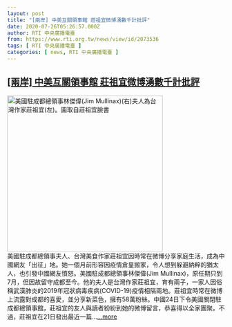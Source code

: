 ```yaml
---
layout: post
title: "[兩岸] 中美互關領事館 莊祖宜微博湧數千計批評"
date: 2020-07-26T05:26:57.000Z
author: RTI 中央廣播電臺
from: https://www.rti.org.tw/news/view/id/2073536
tags: [ RTI 中央廣播電臺 ]
categories: [ news, RTI 中央廣播電臺 ]
---
```

<!--1595741217000-->
[[兩岸] 中美互關領事館 莊祖宜微博湧數千計批評](https://www.rti.org.tw/news/view/id/2073536)
------

<div>
<img src="https://static.rti.org.tw/assets/thumbnails/2020/07/26/2e5e26a7e9c4841d2665009f692a4b6f.jpg" width="360" alt="美國駐成都總領事林傑偉(Jim Mullinax)(右)夫人為台灣作家莊祖宜(左)。圖取自莊祖宜臉書" title="美國駐成都總領事林傑偉(Jim Mullinax)(右)夫人為台灣作家莊祖宜(左)。圖取自莊祖宜臉書"><br>美國駐成都總領事夫人、台灣美食作家莊祖宜因時常在微博分享家庭生活，成為中國網友「出征」地。她一個月前形容因疫情倉皇搬家，令人想到躲避納粹的猶太人，也引發中國網友憤怒。美國駐成都總領事林傑偉(Jim Mullinax)，原任期只到7月，但因故留守成都至今。他的夫人是台灣作家莊祖宜，育有兩子，一家人因俗稱武漢肺炎的2019年冠狀病毒疾病(COVID-19)疫情相隔兩地。莊祖宜時常在微博上流露對成都的喜愛，並分享新菜色，擁有58萬粉絲。中國24日下令美國關閉駐成都總領事館，莊祖宜的友人與讀者紛紛到她的微博留言，恭喜得以全家團聚。不過，莊祖宜在21日發出最近一篇...<a target="_blank" href="https://www.rti.org.tw/news/view/id/2073536">...more</a>
</div>
